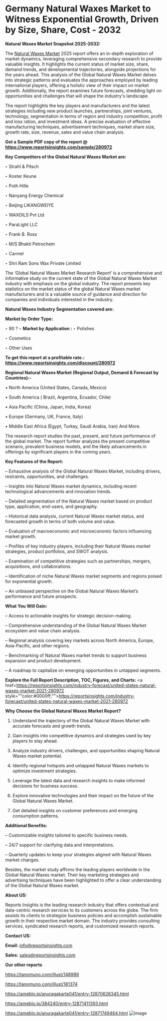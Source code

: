 # Germany Natural Waxes Market to Witness Exponential Growth, Driven by Size, Share, Cost - 2032

<strong>Natural Waxes Market Snapshot 2025-2032:</strong>

The <a href=https://www.reportsinsights.com/sample/280972>Natural Waxes Market</a> 2025 report offers an in-depth exploration of market dynamics, leveraging comprehensive secondary research to provide valuable insights. It highlights the current status of market size, share, demand trends, and developmental trajectories, alongside projections for the years ahead. This analysis of the Global Natural Waxes Market delves into strategic patterns and evaluates the approaches employed by leading international players, offering a holistic view of their impact on market growth. Additionally, the report examines future forecasts, shedding light on opportunities and challenges that will shape the industry's landscape.

The report highlights the key players and manufacturers and the latest strategies including new product launches, partnerships, joint ventures, technology, segmentation in terms of region and industry competition, profit and loss ration, and investment ideas. A precise evaluation of effective manufacturing techniques, advertisement techniques, market share size, growth rate, size, revenue, sales and value chain analysis.

<strong>Get a Sample PDF copy of the report @ <a href=https://www.reportsinsights.com/sample/280972 style=color:#0000ff;>https://www.reportsinsights.com/sample/280972</a></strong>

<strong>Key Competitors of the Global Natural Waxes Market are:</strong>

‣ Strahl & Pitsch

‣ Koster Keune

‣ Poth Hille

‣ Nanyang Energy Chemical

‣ Beijing LIKANGWEIYE

‣ WAXOILS Pvt Ltd

‣ ParaLight LLC

‣ Frank B. Ross

‣ M/S Bhakti Petrochem

‣ Carmel

‣ Shri Ram Sons Wax Private Limited

The ‘Global Natural Waxes Market Research Report’ is a comprehensive and informative study on the current state of the Global Natural Waxes Market industry with emphasis on the global industry. The report presents key statistics on the market status of the global Natural Waxes market manufacturers and is a valuable source of guidance and direction for companies and individuals interested in the industry.

<strong>Natural Waxes Industry Segmentation covered are:</strong>

<strong>Market by Order Type: </strong>

‣ 90 ?
‣ 
<strong>Market by Application :</strong>
‣ Polishes

‣ Cosmetics

‣ Other Uses

<strong>To get this report at a profitable rate.: <a href=https://www.reportsinsights.com/discount/280972 style=color:#0000ff;>https://www.reportsinsights.com/discount/280972</a></strong>

<strong>Regional Natural Waxes Market (Regional Output, Demand &amp; Forecast by Countries):-</strong>

• North America (United States, Canada, Mexico)

• South America ( Brazil, Argentina, Ecuador, Chile)

• Asia Pacific (China, Japan, India, Korea)

• Europe (Germany, UK, France, Italy)

• Middle East Africa (Egypt, Turkey, Saudi Arabia, Iran) And More.

The research report studies the past, present, and future performance of the global market. The report further analyzes the present competitive scenario, prevalent business models, and the likely advancements in offerings by significant players in the coming years.

<strong>Key Features of the Report:</strong>

– Exhaustive analysis of the Global Natural Waxes Market, including drivers, restraints, opportunities, and challenges.

– Insights into Natural Waxes market dynamics, including recent technological advancements and innovation trends.

– Detailed segmentation of the Natural Waxes market based on product type, application, end-users, and geography.

– Historical data analysis, current Natural Waxes market status, and forecasted growth in terms of both volume and value.

– Evaluation of macroeconomic and microeconomic factors influencing market growth.

– Profiles of key industry players, including their Natural Waxes market strategies, product portfolios, and SWOT analysis.

– Examination of competitive strategies such as partnerships, mergers, acquisitions, and collaborations.

– Identification of niche Natural Waxes market segments and regions poised for exponential growth.

– An unbiased perspective on the Global Natural Waxes Market’s performance and future prospects.

<strong>What You Will Gain:</strong>

– Access to actionable insights for strategic decision-making.

– Comprehensive understanding of the Global Natural Waxes Market ecosystem and value chain analysis.

– Regional analysis covering key markets across North America, Europe, Asia-Pacific, and other regions.

– Benchmarking of Natural Waxes market trends to support business expansion and product development.

– A roadmap to capitalize on emerging opportunities in untapped segments.

<strong>Explore the Full Report Description, TOC, Figures, and Charts:</strong>
<a href=https://reportsinsights.com/industry-forecast/united-states-natural-waxes-market-2021-280972 style=""color:#0000ff;"">https://reportsinsights.com/industry-forecast/united-states-natural-waxes-market-2021-280972</a>

<strong>Why Choose the Global Natural Waxes Market Report?</strong>

1. Understand the trajectory of the Global Natural Waxes Market with accurate forecasts and growth trends.

2. Gain insights into competitive dynamics and strategies used by key players to stay ahead.

3. Analyze industry drivers, challenges, and opportunities shaping Natural Waxes market potential.

4. Identify regional hotspots and untapped Natural Waxes markets to optimize investment strategies.

5. Leverage the latest data and research insights to make informed decisions for business success.

6. Explore innovative technologies and their impact on the future of the Global Natural Waxes Market.

7. Get detailed insights on customer preferences and emerging consumption patterns.

<strong>Additional Benefits:</strong>

– Customizable insights tailored to specific business needs.

– 24/7 support for clarifying data and interpretations.

– Quarterly updates to keep your strategies aligned with Natural Waxes market changes.

Besides, the market study affirms the leading players worldwide in the Global Natural Waxes market. Their key marketing strategies and advertising techniques have been highlighted to offer a clear understanding of the Global Natural Waxes market.

<strong><strong>About US</strong>:</strong>

Reports Insights is the leading research industry that offers contextual and data-centric research services to its customers across the globe. The firm assists its clients to strategize business policies and accomplish sustainable growth in their respective market domain. The industry provides consulting services, syndicated research reports, and customized research reports.

<strong>Contact US:</strong>

<p class=><b>Email:</b> <a href=mailto:info@reportsinsights.com>info@reportsinsights.com</a></p>
<p class=><b>Sales:</b> <a href=mailto:sales@reportsinsights.com>sales@reportsinsights.com</a></p>

<strong>Our other reports</strong>

<a href=https://tanomuno.com/illust/148989>https://tanomuno.com/illust/148989</a>

<a href=https://tanomuno.com/illust/181374>https://tanomuno.com/illust/181374</a>

<a href=https://ameblo.jp/anuragakarte041/entry-12870626345.html>https://ameblo.jp/anuragakarte041/entry-12870626345.html</a>

<a href=https://ameblo.jp/384240/entry-12871411393.html>https://ameblo.jp/384240/entry-12871411393.html</a>

<a href=https://ameblo.jp/anuragakarte041/entry-12871749464.html>https://ameblo.jp/anuragakarte041/entry-12871749464.html</a>
![image](https://github.com/user-attachments/assets/5ce1c612-bf48-4e82-91a6-2697470ff75d)
